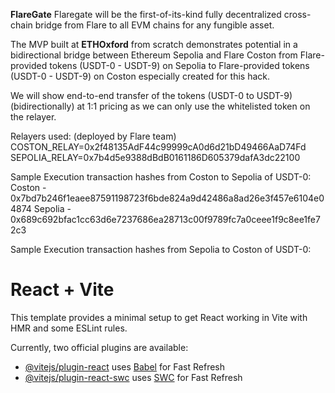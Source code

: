 
**FlareGate**
Flaregate will be the first-of-its-kind fully decentralized cross-chain bridge from Flare to all EVM chains for any fungible asset. 

The MVP built at **ETHOxford** from scratch demonstrates potential in a bidirectional bridge between Ethereum Sepolia and Flare Coston from Flare-provided tokens (USDT-0 - USDT-9) on Sepolia to Flare-provided tokens (USDT-0 - USDT-9) on Coston especially created for this hack. 

We will show end-to-end transfer of the tokens (USDT-0 to USDT-9) (bidirectionally) at 1:1 pricing as we can only use the whitelisted token on the relayer.

Relayers used: (deployed by Flare team)
COSTON_RELAY=0x2f48135AdF44c99999cA0d6d21bD49466AaD74Fd
SEPOLIA_RELAY=0x7b4d5e9388dBdB0161186D605379dafA3dc22100

Sample Execution transaction hashes from Coston to Sepolia of USDT-0:
Coston - 0x7bd7b246f1eaee87591198723f6bde824a9d42486a8ad26e3f457e6104e04874
Sepolia - 0x689c692bfac1cc63d6e7237686ea28713c00f9789fc7a0ceee1f9c8ee1fe72c3

Sample Execution transaction hashes from Sepolia to Coston of USDT-0:




# React + Vite

This template provides a minimal setup to get React working in Vite with HMR and some ESLint rules.

Currently, two official plugins are available:

- [@vitejs/plugin-react](https://github.com/vitejs/vite-plugin-react/blob/main/packages/plugin-react/README.md) uses [Babel](https://babeljs.io/) for Fast Refresh
- [@vitejs/plugin-react-swc](https://github.com/vitejs/vite-plugin-react-swc) uses [SWC](https://swc.rs/) for Fast Refresh
